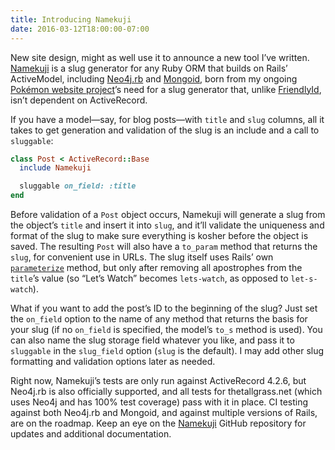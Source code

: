 ```yaml
---
title: Introducing Namekuji
date: 2016-03-12T18:00:00-07:00
---
```


New site design, might as well use it to announce a new tool I’ve written.
[Namekuji][] is a slug generator for any Ruby ORM that builds on Rails’
ActiveModel, including [Neo4j.rb][] and [Mongoid][], born from my ongoing
[Pokémon website project][]’s need for a slug generator that, unlike
[FriendlyId][], isn’t dependent on ActiveRecord.

If you have a model—say, for blog posts—with `title` and `slug` columns, all it
takes to get generation and validation of the slug is an include and a call to
`sluggable`:

```ruby
class Post < ActiveRecord::Base
  include Namekuji

  sluggable on_field: :title
end
```

Before validation of a `Post` object occurs, Namekuji will generate a slug from
the object’s `title` and insert it into `slug`, and it’ll validate the
uniqueness and format of the slug to make sure everything is kosher before the
object is saved. The resulting `Post` will also have a `to_param` method that
returns the `slug`, for convenient use in URLs. The slug itself uses Rails’ own
[`parameterize`][] method, but only after removing all apostrophes from the
`title`’s value (so “Let’s Watch” becomes `lets-watch`, as opposed to
`let-s-watch`).

What if you want to add the post’s ID to the beginning of the slug? Just set
the `on_field` option to the name of any method that returns the basis for your
slug (if no `on_field` is specified, the model’s `to_s` method is used). You
can also name the slug storage field whatever you like, and pass it to
`sluggable` in the `slug_field` option (`slug` is the default). I may add other
slug formatting and validation options later as needed.

Right now, Namekuji’s tests are only run against ActiveRecord 4.2.6, but
Neo4j.rb is also officially supported, and all tests for thetallgrass.net
(which uses Neo4j and has 100% test coverage) pass with it in place. CI testing
against both Neo4j.rb and Mongoid, and against multiple versions of Rails, are
on the roadmap. Keep an eye on the [Namekuji][] GitHub repository for updates
and additional documentation.

[namekuji]: https://github.com/thetallgrassnet/namekuji
[neo4j.rb]: http://neo4jrb.io/
[mongoid]: https://mongoid.github.io/
[friendlyid]: https://github.com/norman/friendly_id
[pokémon website project]: https://github.com/thetallgrassnet/pokesite
[`parameterize`]: http://api.rubyonrails.org/classes/ActiveSupport/Inflector.html#method-i-parameterize
